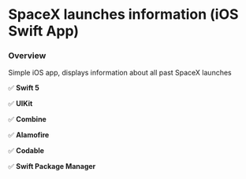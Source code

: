 # SpaceX launches information (iOS Swift App)

### Overview
Simple iOS app, displays information about all past SpaceX launches 

✅ **Swift 5**

✅ **UIKit**

✅ **Combine**

✅ **Alamofire**

✅ **Codable**

✅ **Swift Package Manager**
